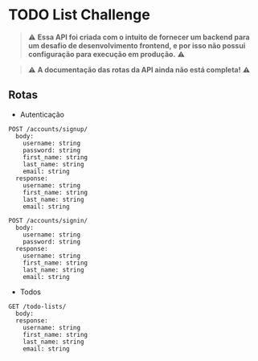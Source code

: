 # TODO List Challenge

> :warning: **Essa API foi criada com o intuito de fornecer um backend para um desafio de desenvolvimento frontend, e por isso não possui configuração para execução em produção.** :warning:

> :warning: **A documentação das rotas da API ainda não está completa!** :warning:

## Rotas
* Autenticação
```
POST /accounts/signup/
  body:
    username: string
    password: string
    first_name: string
    last_name: string
    email: string
  response:
    username: string
    first_name: string
    last_name: string
    email: string

POST /accounts/signin/
  body:
    username: string
    password: string
  response:
    username: string
    first_name: string
    last_name: string
    email: string
```
* Todos
```
GET /todo-lists/
  body:
  response:
    username: string
    first_name: string
    last_name: string
    email: string
```
